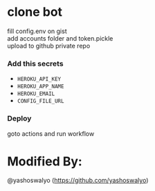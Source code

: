 # clone bot
fill config.env on gist <br>
add accounts folder and token.pickle <br>
upload to github private repo

### Add this secrets
- `HEROKU_API_KEY`
- `HEROKU_APP_NAME`
- `HEROKU_EMAIL`
- `CONFIG_FILE_URL`

### Deploy
goto actions and run workflow

# Modified By:
@yashoswalyo (https://github.com/yashoswalyo)

